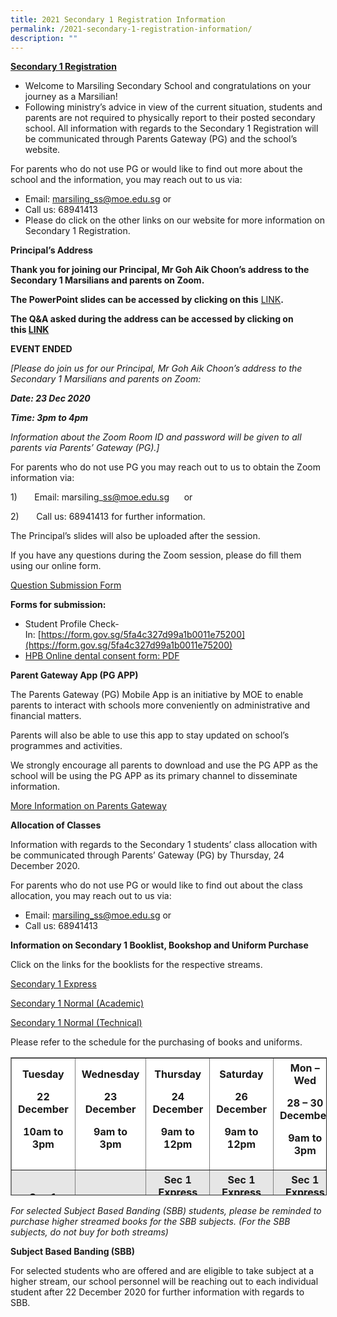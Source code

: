 ```yaml
---
title: 2021 Secondary 1 Registration Information
permalink: /2021-secondary-1-registration-information/
description: ""
---
```

**<u>Secondary 1 Registration</u>**

*   Welcome to Marsiling Secondary School and congratulations on your journey as a Marsilian!
*   Following ministry’s advice in view of the current situation, students and parents are not required to physically report to their posted secondary school. All information with regards to the Secondary 1 Registration will be communicated through Parents Gateway (PG) and the school’s website.

For parents who do not use PG or would like to find out more about the school and the information, you may reach out to us via:

*   Email: [marsiling\_ss@moe.edu.sg](mailto:marsiling_ss@moe.edu.sg) or
*   Call us: 68941413
*   Please do click on the other links on our website for more information on Secondary 1 Registration.

**Principal’s Address**

**Thank you for joining our Principal, Mr Goh Aik Choon’s address to the Secondary 1 Marsilians and parents on Zoom.**

**The PowerPoint slides can be accessed by clicking on this** [LINK](https://marsilingsec.moe.edu.sg/wp-content/uploads/2020/12/Sec-one-registration-2021-virtual.pdf)**.**

**The Q&A asked during the address can be accessed by clicking on this [LINK](https://marsilingsec.moe.edu.sg/wp-content/uploads/2020/12/QA.pdf)**

**EVENT ENDED**

_\[Please do join us for our Principal, Mr Goh Aik Choon’s address to the Secondary 1 Marsilians and parents on Zoom:_

_**Date: 23 Dec 2020**_

_**Time: 3pm to 4pm**_

_Information about the Zoom Room ID and password will be given to all parents via Parents’ Gateway (PG).\]_

For parents who do not use PG you may reach out to us to obtain the Zoom information via:

1)       Email: marsiling\_ss@moe.edu.sg      or

2)       Call us: 68941413 for further information.

The Principal’s slides will also be uploaded after the session.

If you have any questions during the Zoom session, please do fill them using our online form.

[Question Submission Form](https://form.gov.sg/5fdb00d19e79d90012e9c276)

**Forms for submission:**

*   Student Profile Check-In: [https://form.gov.sg/5fa4c327d99a1b0011e75200](https://form.gov.sg/5fa4c327d99a1b0011e75200)
*   [HPB Online dental consent form: PDF](https://marsilingsec.moe.edu.sg/wp-content/uploads/2020/12/HPB-Online-consent-dental-Secondary.pdf)

**Parent Gateway App (PG APP)**

The Parents Gateway (PG) Mobile App is an initiative by MOE to enable parents to interact with schools more conveniently on administrative and financial matters.

Parents will also be able to use this app to stay updated on school’s programmes and activities.

We strongly encourage all parents to download and use the PG APP as the school will be using the PG APP as its primary channel to disseminate information.

[More Information on Parents Gateway](https://marsilingsec.moe.edu.sg/resources/for-parents/pg/)

**Allocation of Classes**

Information with regards to the Secondary 1 students’ class allocation with be communicated through Parents’ Gateway (PG) by Thursday, 24 December 2020.

For parents who do not use PG or would like to find out about the class allocation, you may reach out to us via:

*   Email: [marsiling\_ss@moe.edu.sg](mailto:marsiling_ss@moe.edu.sg) or
*   Call us: 68941413

**Information on Secondary 1 Booklist, Bookshop and Uniform Purchase**

Click on the links for the booklists for the respective streams.

[Secondary 1 Express](https://marsilingsec.moe.edu.sg/wp-content/uploads/2020/12/MSS-S1-EXP.pdf)

[Secondary 1 Normal (Academic)](https://marsilingsec.moe.edu.sg/wp-content/uploads/2020/12/MSS-S1-NA.pdf)

[Secondary 1 Normal (Technical)](https://marsilingsec.moe.edu.sg/wp-content/uploads/2020/12/MSS-S1-NT.pdf)

Please refer to the schedule for the purchasing of books and uniforms.

<table border="1" width="826" style="box-sizing: inherit; border-collapse: collapse; border-spacing: 0px; max-width: 100%; height: 219px;"><tbody style="box-sizing: inherit;"><tr style="box-sizing: inherit; background: rgb(255, 255, 255);"><td style="box-sizing: inherit; padding: 5px 10px; width: 153.056px; text-align: center;"><strong style="box-sizing: inherit; font-weight: bold;">Tuesday</strong><p style="box-sizing: inherit; font-size: 1em;"></p><p style="box-sizing: inherit; font-size: 1em;"><strong style="box-sizing: inherit; font-weight: bold;">22 December</strong></p><p style="box-sizing: inherit; font-size: 1em;"><strong style="box-sizing: inherit; font-weight: bold;">10am to 3pm</strong></p></td><td style="box-sizing: inherit; padding: 5px 10px; width: 153.056px; text-align: center;"><strong style="box-sizing: inherit; font-weight: bold;">Wednesday</strong><p style="box-sizing: inherit; font-size: 1em;"></p><p style="box-sizing: inherit; font-size: 1em;"><strong style="box-sizing: inherit; font-weight: bold;">23 December</strong></p><p style="box-sizing: inherit; font-size: 1em;"><strong style="box-sizing: inherit; font-weight: bold;">9am to 3pm</strong></p></td><td style="box-sizing: inherit; padding: 5px 10px; width: 153.056px; text-align: center;"><strong style="box-sizing: inherit; font-weight: bold;">Thursday</strong><p style="box-sizing: inherit; font-size: 1em;"></p><p style="box-sizing: inherit; font-size: 1em;"><strong style="box-sizing: inherit; font-weight: bold;">24 December</strong></p><p style="box-sizing: inherit; font-size: 1em;"><strong style="box-sizing: inherit; font-weight: bold;">9am to 12pm</strong></p></td><td style="box-sizing: inherit; padding: 5px 10px; width: 153.056px; text-align: center;"><strong style="box-sizing: inherit; font-weight: bold;">Saturday</strong><p style="box-sizing: inherit; font-size: 1em;"></p><p style="box-sizing: inherit; font-size: 1em;"><strong style="box-sizing: inherit; font-weight: bold;">26 December</strong></p><p style="box-sizing: inherit; font-size: 1em;"><strong style="box-sizing: inherit; font-weight: bold;">9am to 12pm</strong></p></td><td style="box-sizing: inherit; padding: 5px 10px; width: 183.426px; text-align: center;"><strong style="box-sizing: inherit; font-weight: bold;">Mon – Wed</strong><p style="box-sizing: inherit; font-size: 1em;"></p><p style="box-sizing: inherit; font-size: 1em;"><strong style="box-sizing: inherit; font-weight: bold;">28 – 30 December</strong></p><p style="box-sizing: inherit; font-size: 1em;"><strong style="box-sizing: inherit; font-weight: bold;">9am to 3pm</strong></p></td></tr><tr style="box-sizing: inherit; background: rgb(230, 230, 230);"><td style="box-sizing: inherit; padding: 5px 10px; width: 153.056px; text-align: center;"><strong style="box-sizing: inherit; font-weight: bold;">Sec 1 N(A)</strong><p style="box-sizing: inherit; font-size: 1em;"></p><p style="box-sizing: inherit; font-size: 1em;"><strong style="box-sizing: inherit; font-weight: bold;">Sec 1 Express</strong></p></td><td style="box-sizing: inherit; padding: 5px 10px; width: 153.056px; text-align: center;"><strong style="box-sizing: inherit; font-weight: bold;">Sec 1 N(A)</strong><p style="box-sizing: inherit; font-size: 1em;"></p><p style="box-sizing: inherit; font-size: 1em;"><strong style="box-sizing: inherit; font-weight: bold;">Sec 1 N(T)</strong></p></td><td style="box-sizing: inherit; padding: 5px 10px; width: 153.056px; text-align: center;"><strong style="box-sizing: inherit; font-weight: bold;">Sec 1 Express</strong><p style="box-sizing: inherit; font-size: 1em;"></p><p style="box-sizing: inherit; font-size: 1em;"><strong style="box-sizing: inherit; font-weight: bold;">Sec 1 N(A)</strong></p><p style="box-sizing: inherit; font-size: 1em;"><strong style="box-sizing: inherit; font-weight: bold;">Sec 1&nbsp; N(T)</strong></p></td><td style="box-sizing: inherit; padding: 5px 10px; width: 153.056px; text-align: center;"><strong style="box-sizing: inherit; font-weight: bold;">Sec 1 Express</strong><p style="box-sizing: inherit; font-size: 1em;"></p><p style="box-sizing: inherit; font-size: 1em;"><strong style="box-sizing: inherit; font-weight: bold;">Sec 1 N(A)</strong></p><p style="box-sizing: inherit; font-size: 1em;"><strong style="box-sizing: inherit; font-weight: bold;">Sec 1&nbsp; N(T)</strong></p></td><td style="box-sizing: inherit; padding: 5px 10px; width: 183.426px; text-align: center;"><strong style="box-sizing: inherit; font-weight: bold;">Sec 1 Express</strong><p style="box-sizing: inherit; font-size: 1em;"></p><p style="box-sizing: inherit; font-size: 1em;"><strong style="box-sizing: inherit; font-weight: bold;">Sec 1 N(A)</strong></p><p style="box-sizing: inherit; font-size: 1em;"><strong style="box-sizing: inherit; font-weight: bold;">Sec 1&nbsp; N(T)</strong></p></td></tr></tbody></table>

_For selected Subject Based Banding (SBB) students, please be reminded to purchase higher streamed books for the SBB subjects. (For the SBB subjects, do not buy for both streams)_ 

**Subject Based Banding (SBB)**

For selected students who are offered and are eligible to take subject at a higher stream, our school personnel will be reaching out to each individual student after 22 December 2020 for further information with regards to SBB.